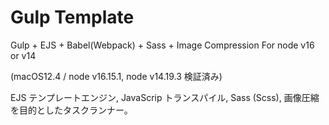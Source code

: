 # Gulp Template

Gulp + EJS + Babel(Webpack) + Sass + Image Compression
For node v16 or v14

(macOS12.4 / node v16.15.1, node v14.19.3 検証済み)

EJS テンプレートエンジン, JavaScrip トランスパイル, Sass (Scss), 画像圧縮を目的としたタスクランナー。
